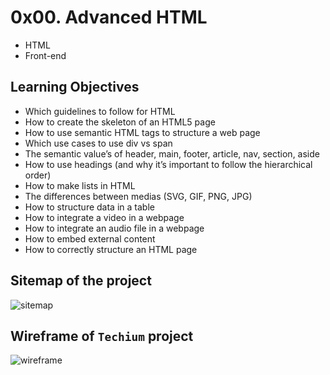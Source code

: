 # 0x00. Advanced HTML

- HTML
- Front-end

## Learning Objectives

- Which guidelines to follow for HTML
- How to create the skeleton of an HTML5 page
- How to use semantic HTML tags to structure a web page
- Which use cases to use div vs span
- The semantic value’s of header, main, footer, article, nav, section, aside
- How to use headings (and why it’s important to follow the hierarchical order)
- How to make lists in HTML
- The differences between medias (SVG, GIF, PNG, JPG)
- How to structure data in a table
- How to integrate a video in a webpage
- How to integrate an audio file in a webpage
- How to embed external content
- How to correctly structure an HTML page

## Sitemap of the project

![sitemap](https://s3.amazonaws.com/alx-intranet.hbtn.io/uploads/medias/2020/4/4dec2ba9d84a0a55355b1c1e2de4c57854a2d35a.png?X-Amz-Algorithm=AWS4-HMAC-SHA256&X-Amz-Credential=AKIARDDGGGOUSBVO6H7D%2F20240316%2Fus-east-1%2Fs3%2Faws4_request&X-Amz-Date=20240316T140627Z&X-Amz-Expires=86400&X-Amz-SignedHeaders=host&X-Amz-Signature=8debb9535bae1823824b8256d9430752ea944d9569dc2a71bdfd4becd6395eaf)

## Wireframe of `Techium` project

![wireframe](https://s3.amazonaws.com/alx-intranet.hbtn.io/uploads/medias/2020/4/3e4f9e2b3cb73d1768229e086f5da35337be5c6c.png?X-Amz-Algorithm=AWS4-HMAC-SHA256&X-Amz-Credential=AKIARDDGGGOUSBVO6H7D%2F20240316%2Fus-east-1%2Fs3%2Faws4_request&X-Amz-Date=20240316T140627Z&X-Amz-Expires=86400&X-Amz-SignedHeaders=host&X-Amz-Signature=42ccbc563c7936bf9e0d41b9a3f9872096f6ed43ed017f6480d9f9023a5b52ca)